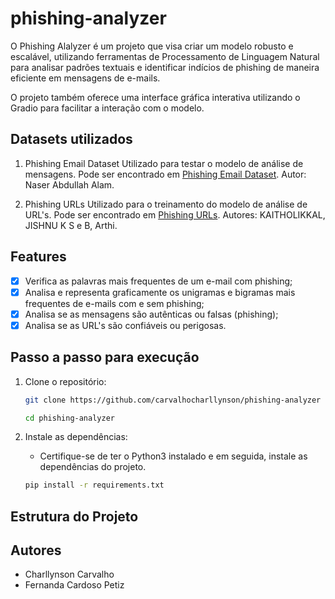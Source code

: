 # phishing-analyzer

O Phishing Alalyzer é um projeto que visa criar um modelo robusto e escalável, utilizando ferramentas de Processamento de Linguagem Natural para analisar padrões textuais e identificar indícios de phishing de maneira eficiente em mensagens de e-mails.

O projeto também oferece uma interface gráfica interativa utilizando o Gradio para facilitar a interação com o modelo.

## **Datasets utilizados**

1. Phishing Email Dataset
Utilizado para testar o modelo  de análise de mensagens. Pode ser encontrado em [Phishing Email Dataset](https://www.kaggle.com/datasets/naserabdullahalam/phishing-email-dataset). Autor: Naser Abdullah Alam.
    
2. Phishing URLs
Utilizado para o treinamento do modelo de análise de URL's. Pode ser encontrado em [Phishing URLs](https://data.mendeley.com/datasets/vfszbj9b36/1). Autores: KAITHOLIKKAL, JISHNU K S e B, Arthi.

## **Features**

- [x] Verifica as palavras mais frequentes de um e-mail com phishing;
- [x] Analisa e representa graficamente os unigramas e bigramas mais frequentes de e-mails com e sem phishing;
- [x] Analisa se as mensagens são autênticas ou falsas (phishing);
- [x] Analisa se as URL's são confiáveis ou perigosas.

## **Passo a passo para execução**
    
1. Clone o repositório:

    ```bash
    git clone https://github.com/carvalhocharllynson/phishing-analyzer
    ```
    
    ```bash
    cd phishing-analyzer
    ```

2. Instale as dependências:
    * Certifique-se de ter o Python3 instalado e em seguida, instale as dependências do projeto.

    ```bash
    pip install -r requirements.txt
    ```

## Estrutura do Projeto



## Autores

- Charllynson Carvalho
- Fernanda Cardoso Petiz